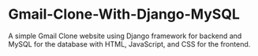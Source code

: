 # Gmail-Clone-With-Django-MySQL
A simple Gmail Clone website using Django framework for backend and MySQL for the database with HTML, JavaScript, and CSS for the frontend. 

